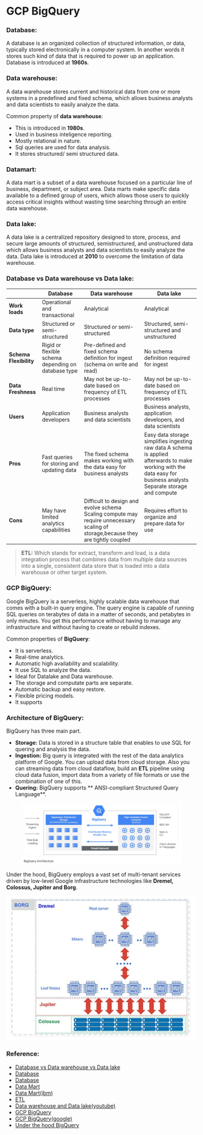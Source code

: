 # GCP BigQuery

### Database:

A database is an organized collection of structured information, or data, typically stored electronically in a computer system. In another words
it stores such kind of data that is required to power up an application. Database is introduced at **1960s**.

### Data warehouse:

A data warehouse stores current and historical data from one or more systems in a predefined and fixed schema, which allows business analysts and data scientists to easily analyze the data.

Common property of **data warehouse**: 

* This is introduced in **1980s**.
* Used in business inteligence reporting.
* Mostly relational in nature.
* Sql queries are used for data analysis.
* It stores structured/ semi structured data.

### Datamart:

A data mart is a subset of a data warehouse focused on a particular line of business, department, or subject area. Data marts make specific data available to a defined group of users, which allows those users to quickly access critical insights without wasting time searching through an entire data warehouse.

### Data lake:

A data lake is a centralized repository designed to store, process, and secure large amounts of structured, semistructured, and unstructured data which allows business analysts and data scientists to easily analyze the data. Data lake is introduced at **2010** to overcome the limitation of data warehouse.

### Database vs Data warehouse vs Data lake:

|          |Database | Data warehouse | Data lake|
|----------|---------|----------------|----------|
|**Work loads**| Operational and transactional | Analytical | Analytical|
|**Data type**| Structured or semi-structured| Structured or semi-structured | Structured, semi-structured and unstructured |
|**Schema Flexibility**| Rigid or flexible schema depending on database type | Pre-defined and fixed schema definition for ingest (schema on write and read)| No schema definition required for ingest|
|**Data Freshness** | Real time| May not be up-to-date based on frequency of ETL processes| May not be up-to-date based on frequency of ETL processes|
|**Users**| Application developers | Business analysts and data scientists| Business analysts, application developers, and data scientists|
|**Pros**| Fast queries for storing and updating data | The fixed schema makes working with the data easy for business analysts | Easy data storage simplifies ingesting raw data A schema is applied afterwards to make working with the data easy for business analysts Separate storage and compute|
|**Cons**| May have limited analytics capabilities | Difficult to design and evolve schema Scaling compute may require unnecessary scaling of storage,because they are tightly coupled | Requires effort to organize and prepare data for use|

> **ETL:** Which stands for extract, transform and load, is a data integration process that combines data from multiple data sources into a single, consistent data store that is loaded into a data warehouse or other target system.

### GCP BigQuery:

Google BigQuery is a serverless, highly scalable data warehouse that comes with a built-in query engine. The query engine is capable of running SQL queries on terabytes of data in a matter of seconds, and petabytes in only minutes. You get this performance without having to manage any infrastructure and without having to create or rebuild indexes.

Common properties of **BigQuery**:

* It is serverless.
* Real-time analytics.
* Automatic high availability and scalability.
* It use SQL to analyze the data.
* Ideal for Datalake and Data warehouse.
* The storage and computate parts are separate.
* Automatic backup and easy restore.
* Flexible pricing models.
* It supports 

### Architecture of BigQuery:

BigQuery has three main part.

* **Storage:** Data is stored in a structure table that enables to use SQL for quering and analysis the data. 
* **Ingestion:** Big query is integrated with the rest of the data analytics platform of  Google. You can upload data from cloud storage. Also you can streaming data from cloud dataflow, build an **ETL** pipeline using cloud data fusion, import data from a variety of file formats or use the combination of one of this.
* **Quering:** BigQuery supports ** ANSI-compliant Structured Query Language**.

<figure><img src="../.gitbook/assets/gcp_big_query.png" alt=""><figcaption></figcaption></figure>

Under the hood, BigQuery employs a vast set of multi-tenant services driven by low-level Google infrastructure technologies like **Dremel, Colossus, Jupiter and Borg**.

[<img src="../.gitbook/assets/under_the_hood_big_query.png" alt="">](https://cloud.google.com/blog/products/bigquery/bigquery-under-the-hood)

### Reference:

* [Database vs Data warehouse vs Data lake](https://www.mongodb.com/databases/data-lake-vs-data-warehouse-vs-database#:~:text=A%20database%20stores%20the%20current,to%20easily%20analyze%20the%20data.)
* [Database](https://www.oracle.com/database/what-is-database/)
* [Database](https://www.oracle.com/database/what-is-database/)
* [Data Mart](https://www.oracle.com/autonomous-database/what-is-data-mart/)
* [Data Mart(ibm)](https://www.ibm.com/cloud/learn/data-mart#:~:text=A%20data%20mart%20is%20a,through%20an%20entire%20data%20warehouse.)
* [ETL](https://www.ibm.com/cloud/learn/etl#:~:text=ETL%2C%20which%20stands%20for%20extract,warehouse%20or%20other%20target%20system.)
* [Data warehouse and Data lake(youtube)](https://www.youtube.com/watch?v=Mk6DazkDWoA)
* [GCP BigQuery](https://www.oreilly.com/library/view/google-bigquery-the/9781492044451/ch01.html)
* [GCP BigQuery(google)](https://cloud.google.com/blog/products/data-analytics/new-blog-series-bigquery-explained-overview)
* [Under the hood BigQuery](https://cloud.google.com/blog/products/bigquery/bigquery-under-the-hood)
